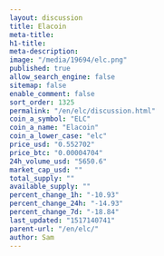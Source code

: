 ```yaml
---
layout: discussion
title: Elacoin
meta-title: 
h1-title: 
meta-description: 
image: "/media/19694/elc.png"
published: true
allow_search_engine: false
sitemap: false
enable_comment: false
sort_order: 1325
permalink: "/en/elc/discussion.html"
coin_a_symbol: "ELC"
coin_a_name: "Elacoin"
coin_a_lower_case: "elc"
price_usd: "0.552702"
price_btc: "0.00004704"
24h_volume_usd: "5650.6"
market_cap_usd: ""
total_supply: ""
available_supply: ""
percent_change_1h: "-10.93"
percent_change_24h: "-14.93"
percent_change_7d: "-18.84"
last_updated: "1517140741"
parent-url: "/en/elc/"
author: Sam
---
```


